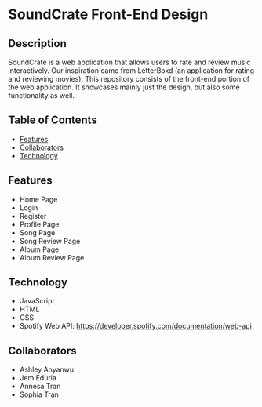 # SoundCrate Front-End Design

## Description

SoundCrate is a web application that allows users to rate and review music interactively. Our inspiration came from LetterBoxd (an application for rating and reviewing movies). This repository consists of the front-end portion of the web application. It showcases mainly just the design, but also some functionality as well.

## Table of Contents
- [Features](#features)
- [Collaborators](#collaborators)
- [Technology](#technology)

## Features

- Home Page
- Login
- Register
- Profile Page
- Song Page
- Song Review Page
- Album Page
- Album Review Page

## Technology

- JavaScript
- HTML
- CSS
- Spotify Web API: https://developer.spotify.com/documentation/web-api

## Collaborators

- Ashley Anyanwu
- Jem Eduria
- Annesa Tran
- Sophia Tran
